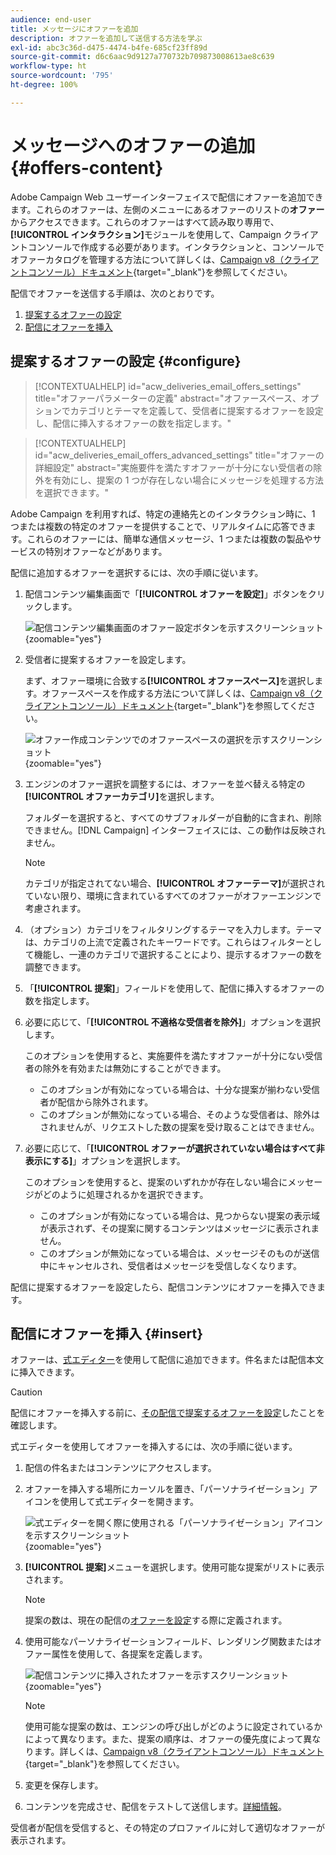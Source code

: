 ```yaml
---
audience: end-user
title: メッセージにオファーを追加
description: オファーを追加して送信する方法を学ぶ
exl-id: abc3c36d-d475-4474-b4fe-685cf23ff89d
source-git-commit: d6c6aac9d9127a770732b709873008613ae8c639
workflow-type: ht
source-wordcount: '795'
ht-degree: 100%

---
```


# メッセージへのオファーの追加 {#offers-content}

Adobe Campaign Web ユーザーインターフェイスで配信にオファーを追加できます。これらのオファーは、左側のメニューにあるオファーのリストの&#x200B;**オファー**&#x200B;からアクセスできます。これらのオファーはすべて読み取り専用で、**[!UICONTROL インタラクション]**&#x200B;モジュールを使用して、Campaign クライアントコンソールで作成する必要があります。インタラクションと、コンソールでオファーカタログを管理する方法について詳しくは、[Campaign v8（クライアントコンソール）ドキュメント](https://experienceleague.adobe.com/docs/campaign/campaign-v8/offers/interaction.html?lang=ja){target="_blank"}を参照してください。

配信でオファーを送信する手順は、次のとおりです。

1. [提案するオファーの設定](#configure)
1. [配信にオファーを挿入](#insert)

## 提案するオファーの設定 {#configure}

>[!CONTEXTUALHELP]
>id="acw_deliveries_email_offers_settings"
>title="オファーパラメーターの定義"
>abstract="オファースペース、オプションでカテゴリとテーマを定義して、受信者に提案するオファーを設定し、配信に挿入するオファーの数を指定します。"

>[!CONTEXTUALHELP]
>id="acw_deliveries_email_offers_advanced_settings"
>title="オファーの詳細設定"
>abstract="実施要件を満たすオファーが十分にない受信者の除外を有効にし、提案の 1 つが存在しない場合にメッセージを処理する方法を選択できます。"

Adobe Campaign を利用すれば、特定の連絡先とのインタラクション時に、1 つまたは複数の特定のオファーを提供することで、リアルタイムに応答できます。これらのオファーには、簡単な通信メッセージ、1 つまたは複数の製品やサービスの特別オファーなどがあります。

配信に追加するオファーを選択するには、次の手順に従います。

1. 配信コンテンツ編集画面で「**[!UICONTROL オファーを設定]**」ボタンをクリックします。

   ![配信コンテンツ編集画面のオファー設定ボタンを示すスクリーンショット](assets/offer-setup.png){zoomable="yes"}

1. 受信者に提案するオファーを設定します。

   まず、オファー環境に合致する&#x200B;**[!UICONTROL オファースペース]**&#x200B;を選択します。オファースペースを作成する方法について詳しくは、[Campaign v8（クライアントコンソール）ドキュメント](https://experienceleague.adobe.com/docs/campaign/campaign-v8/offers/interaction-settings/interaction-offer-spaces.html?lang=ja){target="_blank"}を参照してください。

   ![オファー作成コンテンツでのオファースペースの選択を示すスクリーンショット](assets/offer-create-content.png){zoomable="yes"}

1. エンジンのオファー選択を調整するには、オファーを並べ替える特定の&#x200B;**[!UICONTROL オファーカテゴリ]**&#x200B;を選択します。

   フォルダーを選択すると、すべてのサブフォルダーが自動的に含まれ、削除できません。[!DNL Campaign] インターフェイスには、この動作は反映されません。

   >[!NOTE]
   >
   >カテゴリが指定されてない場合、**[!UICONTROL オファーテーマ]**&#x200B;が選択されていない限り、環境に含まれているすべてのオファーがオファーエンジンで考慮されます。

1. （オプション）カテゴリをフィルタリングするテーマを入力します。テーマは、カテゴリの上流で定義されたキーワードです。これらはフィルターとして機能し、一連のカテゴリで選択することにより、提示するオファーの数を調整できます。

1. 「**[!UICONTROL 提案]**」フィールドを使用して、配信に挿入するオファーの数を指定します。

1. 必要に応じて、「**[!UICONTROL 不適格な受信者を除外]**」オプションを選択します。

   このオプションを使用すると、実施要件を満たすオファーが十分にない受信者の除外を有効または無効にすることができます。

   * このオプションが有効になっている場合は、十分な提案が揃わない受信者が配信から除外されます。
   * このオプションが無効になっている場合、そのような受信者は、除外はされませんが、リクエストした数の提案を受け取ることはできません。

1. 必要に応じて、「**[!UICONTROL オファーが選択されていない場合はすべて非表示にする]**」オプションを選択します。

   このオプションを使用すると、提案のいずれかが存在しない場合にメッセージがどのように処理されるかを選択できます。

   * このオプションが有効になっている場合は、見つからない提案の表示域が表示されず、その提案に関するコンテンツはメッセージに表示されません。
   * このオプションが無効になっている場合は、メッセージそのものが送信中にキャンセルされ、受信者はメッセージを受信しなくなります。

配信に提案するオファーを設定したら、配信コンテンツにオファーを挿入できます。

## 配信にオファーを挿入 {#insert}

オファーは、[式エディター](../personalization/gs-personalization.md#access)を使用して配信に追加できます。件名または配信本文に挿入できます。

>[!CAUTION]
>
>配信にオファーを挿入する前に、[その配信で提案するオファーを設定](#configure)したことを確認します。

式エディターを使用してオファーを挿入するには、次の手順に従います。

1. 配信の件名またはコンテンツにアクセスします。

1. オファーを挿入する場所にカーソルを置き、「パーソナライゼーション」アイコンを使用して式エディターを開きます。

   ![式エディターを開く際に使用される「パーソナライゼーション」アイコンを示すスクリーンショット](assets/offer-insert-perso-icon.png){zoomable="yes"}

1. **[!UICONTROL 提案]**&#x200B;メニューを選択します。使用可能な提案がリストに表示されます。

   >[!NOTE]
   >
   >提案の数は、現在の配信の[オファーを設定](#configure)する際に定義されます。

1. 使用可能なパーソナライゼーションフィールド、レンダリング関数またはオファー属性を使用して、各提案を定義します。

   ![配信コンテンツに挿入されたオファーを示すスクリーンショット](assets/offer-inserted.png){zoomable="yes"}

   >[!NOTE]
   >
   >使用可能な提案の数は、エンジンの呼び出しがどのように設定されているかによって異なります。また、提案の順序は、オファーの優先度によって異なります。詳しくは、[Campaign v8（クライアントコンソール）ドキュメント](https://experienceleague.adobe.com/docs/campaign/campaign-v8/offers/interaction-best-practices.html?lang=ja){target="_blank"}を参照してください。

1. 変更を保存します。

1. コンテンツを完成させ、配信をテストして送信します。[詳細情報](gs-messages.md)。

受信者が配信を受信すると、その特定のプロファイルに対して適切なオファーが表示されます。